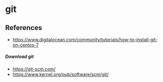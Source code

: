 # git

## References
* https://www.digitalocean.com/community/tutorials/how-to-install-git-on-centos-7

##### Download git
* https://git-scm.com/
* https://www.kernel.org/pub/software/scm/git/

